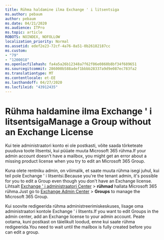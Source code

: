 ```yaml
---
title: Rühma haldamine ilma Exchange ' i litsentsiga
ms.author: pebaum
author: pebaum
ms.date: 04/21/2020
ms.audience: ITPro
ms.topic: article
ROBOTS: NOINDEX, NOFOLLOW
localization_priority: Normal
ms.assetid: edef2e23-72cf-4a76-8a51-0b26182187cc
ms.custom:
- "79"
- "1200018"
ms.openlocfilehash: fa4a5a26b12348a7f62f06e0860b8bf34f689651
ms.sourcegitcommit: 286000b588adef1bbbb28337a9d9e087ec783fa2
ms.translationtype: MT
ms.contentlocale: et-EE
ms.lasthandoff: 04/27/2020
ms.locfileid: "43912435"
---
```

# <a name="manage-a-group-without-an-exchange-license"></a><span data-ttu-id="a2be9-102">Rühma haldamine ilma Exchange ' i litsentsiga</span><span class="sxs-lookup"><span data-stu-id="a2be9-102">Manage a Group without an Exchange License</span></span>

<span data-ttu-id="a2be9-103">Kui teie administraatori konto ei ole postkasti, võite saada tõrketeate puuduva toote litsentsi, kui püüate muuta Microsoft 365 rühma.</span><span class="sxs-lookup"><span data-stu-id="a2be9-103">If your admin account doesn't have a mailbox, you might get an error about a missing product license when you try to edit an Microsoft 365 Group.</span></span>
  
<span data-ttu-id="a2be9-104">Kuna olete rentniku admin, on võimalik, et saate muuta rühma isegi juhul, kui teil pole Exchange ' i litsentsi.</span><span class="sxs-lookup"><span data-stu-id="a2be9-104">Because you're the tenant admin, it's possible for you to edit a Group even though you don't have an Exchange license.</span></span> <span data-ttu-id="a2be9-105">Lihtsalt [Exchange ' i administraatori Center](https://outlook.office365.com/ecp.aspx) \> **rühmad** hallata Microsoft 365 rühma.</span><span class="sxs-lookup"><span data-stu-id="a2be9-105">Just go to [Exchange Admin Center](https://outlook.office365.com/ecp.aspx) \> **Groups** to manage the Microsoft 365 Group.</span></span>
  
<span data-ttu-id="a2be9-106">Kui soovite redigeerida rühma administreerimiskeskuses, lisage oma administraatori kontole Exchange ' i litsents.</span><span class="sxs-lookup"><span data-stu-id="a2be9-106">If you want to edit Groups in the admin center, add an Exchange license to your admin account.</span></span> <span data-ttu-id="a2be9-107">Peate ootama, kuni postkast on täielikult loodud, enne kui saate rühma redigeerida.</span><span class="sxs-lookup"><span data-stu-id="a2be9-107">You need to wait until the mailbox is fully created before you can edit a group.</span></span>
  